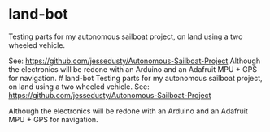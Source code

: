 # land-bot  

Testing parts for my autonomous sailboat project, on land using a two wheeled vehicle.   

See: https://github.com/jessedusty/Autonomous-Sailboat-Project  Although the electronics will be redone with an Arduino and an Adafruit MPU + GPS for navigation. # land-bot  Testing parts for my autonomous sailboat project, on land using a two wheeled vehicle.   See: https://github.com/jessedusty/Autonomous-Sailboat-Project  

Although the electronics will be redone with an Arduino and an Adafruit MPU + GPS for navigation. 
